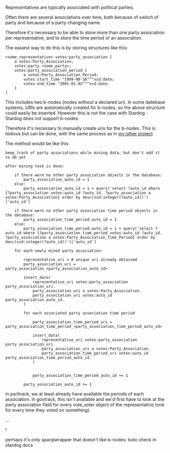 Representatives are typically associated with political parties.

Often there are several associations over time, both because of switch of party and because of a party changing name.

Therefore it's necessary to be able to store more than one party association per representative, and to store the time period of an association.

The easiest way to do this is by storing structures like this:

    <some_representative> votes:party_association [
        a votes:Party_Association;
        votes:party <some_party>;
        votes:party_association_period [
            a votes:Party_Association_Period;
            votes:start_time "1999-08-16"^^xsd:date;
            votes:end_time "2001-01-02"^^xsd:date.
        ]
    ]

This includes two b-nodes (nodes without a declared uri).
In some datebase systems, URIs are automatically created for b-nodes, so the above structure could easily be inserted.
However this is not the case with Stardog - Stardog does not support b-nodes.

Therefore it's necessary to manually create uris for the b-nodes. This is tedious but can be done, with the same process as in [my other project](https://github.com/Ysgorg/AIF-API/blob/master/aifapi/AnAIFdb/AnAIFdb.py)

The method would be like this: 

    keep track of party associations while mining data, but don't add it to db yet
    
    after mining task is done:
        
        if there were no other party association objects in the database:
            party_association_auto_id = 1
        else:
            party_association_auto_id = 1 + query('select ?auto_id where {?party_association votes:auto_id ?auto_id. ?party_association a votes:Party_Association} order by desc(xsd:integer(?auto_id))')['auto_id']
            
        if there were no other party association time period objects in the database:
            party_association_time_period_auto_id = 1
        else:
            party_association_time_period_auto_id = 1 + query('select ?auto_id where {?party_association_time_period votes:auto_id ?auto_id. ?party_association a votes:Party_Association_Time_Period} order by desc(xsd:integer(?auto_id))')['auto_id']
        
        for each newly mined party association:
        
            representative_uri = # unique uri already obtained
            party_association_uri = party_association_<party_association_auto_id>
            
            insert_data(
                representative_uri votes:party_association party_association_uri.
                party_association_uri a votes:Party_Association.
                party_association_uri votes:auto_id party_association_auto_id.
            )
            
            for each associated party association time period
            
                party_association_time_period_uri = party_association_time_period_<party_association_time_period_auto_id>
                
                insert_data(
                    representative_uri votes:party_association party_association_uri.
                    party_association_uri a votes:Party_Association.
                    party_association_time_period_uri votes:auto_id party_association_time_period_auto_id.
                )
                
                
                party_association_time_period_auto_id += 1
            
            party_association_auto_id += 1

in parltrack, we at least already have available the periods of each association. 
in govtrack, this isn't available and we'd first have to look at the party association field for every vote_voter object of the representative (one for every time they voted on something). 




...


! 

perhaps it's only sparqlwrapper that doesn't like b-nodes. todo check in stardog docs
